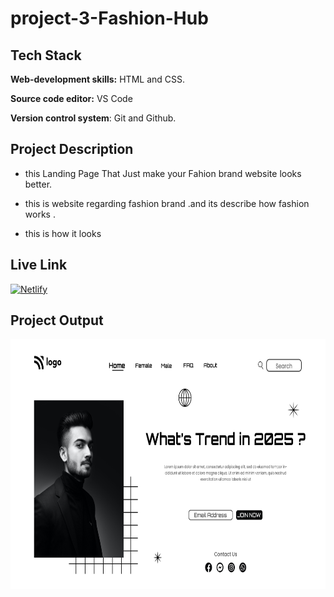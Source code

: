 
# project-3-Fashion-Hub

## Tech Stack

**Web-development skills:** HTML and CSS.

**Source code editor:** VS Code

**Version control system**: Git and Github.


## Project Description

* this Landing Page That Just make your Fahion brand website looks better.

* this is website regarding fashion brand .and its describe how fashion works .

* this is how it looks

## Live Link

[![Netlify](https://img.shields.io/badge/netlify-%23000000.svg?style=for-the-badge&logo=netlify&logoColor=#00C7B7)](https://fashion-hub-fsjs.netlify.app)


## Project Output
<img src="output.png"  width="700" height="400">

